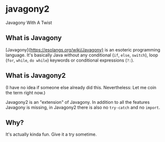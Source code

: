 # javagony2
Javagony With A Twist

## What is Javagony

[Javagony]{https://esolangs.org/wiki/Javagony} is an esoteric programming language. It's basically Java without any conditional (`if`, `else`, `switch`), loop (`for`, `while`, `do while`) keywords or conditional expressions (`?:`).

## What is Javagony2

(I have no idea if someone else already did this. Nevertheless: Let me coin the term right now.)

Javagony2 is an "extension" of Javagony. In addition to all the features Javagony is missing, in Javagony2 there is also no `try-catch` and no `import`.

## Why?

It's actually kinda fun. Give it a try sometime.
